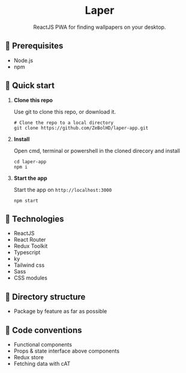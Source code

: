 <h1 align="center">
  Laper
</h1>
<p align="center">
  ReactJS PWA for finding wallpapers on your desktop.
</p>


## 📄 Prerequisites

- Node.js
- npm

## 🚀 Quick start

1.  **Clone this repo**

    Use git to clone this repo, or download it.

    ```shell
    # Clone the repo to a local directory
    git clone https://github.com/ZeBolHD/laper-app.git
    ```

2.  **Install**

    Open cmd, terminal or powershell in the cloned direcory and install

    ```shell
    cd laper-app
    npm i
    ```

3.  **Start the app**

    Start the app on `http://localhost:3000`

    ```shell
    npm start
    ```

## 🧐 Technologies

- ReactJS
- React Router
- Redux Toolkit
- Typescript
- ky
- Tailwind css
- Sass
- CSS modules

## 📁 Directory structure

- Package by feature as far as possible

## 📑 Code conventions

- Functional components
- Props & state interface above components
- Redux store
- Fetching data with cAT
